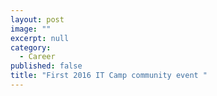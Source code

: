 ```yaml
---
layout: post
image: ""
excerpt: null
category: 
  - Career
published: false
title: "First 2016 IT Camp community event "
---
```


<p class="dropcap"></p>
